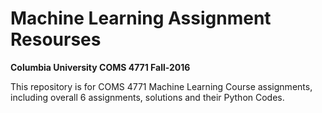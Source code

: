 # Machine Learning Assignment Resourses

**Columbia University COMS 4771 Fall-2016**

This repository is for COMS 4771 Machine Learning Course assignments, including overall 6 assignments, solutions and their Python Codes.
